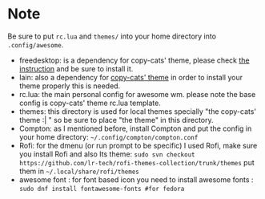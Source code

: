 # Note
 Be sure to put `rc.lua` and `themes/` into your home directory into `.config/awesome`.
 - freedesktop: is a dependency for copy-cats' theme, please check [the instruction](https://github.com/lcpz/awesome-copycats) and be sure to install it.
 - lain: also a dependency for [copy-cats' theme](https://github.com/lcpz/awesome-copycats) in order to install your theme properly this is needed. 
 - rc.lua: the main personal config for awesome wm. please note the base config is copy-cats' theme rc.lua template.
 - themes: this directory is used for local themes specially "the copy-cats' theme :| " so be sure to place "the theme" in this directory.
 - Compton: as I mentioned before, install Compton and put the config in your home directory: `~/.config/compton/compton.conf`
 - Rofi: for the dmenu (or run prompt to be specific) I used Rofi, make sure you install Rofi and also Its theme: `sudo svn checkout https://github.com/lr-tech/rofi-themes-collection/trunk/themes` put them in `~/.local/share/rofi/themes`
 - awesome font : for font based icon you need to install awesome fonts : `sudo dnf install fontawesome-fonts #for fedora`
